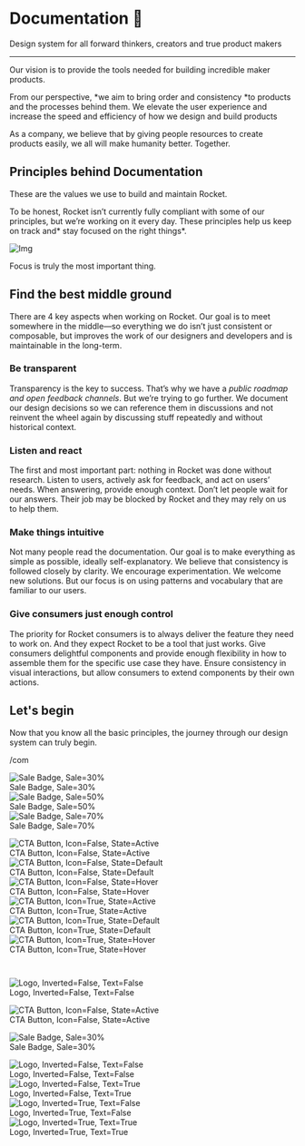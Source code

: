 
# Documentation 🚀

Design system for all forward thinkers, creators and true product makers

---

Our vision is to provide the tools needed for building incredible maker products.

From our perspective, *we aim to bring order and consistency *to products and the processes behind them. We elevate the user experience and increase the speed and efficiency of how we design and build products

As a company, we believe that by giving people resources to create products easily, we all will make humanity better. Together.

## Principles behind Documentation

These are the values we use to build and maintain Rocket.

To be honest, Rocket isn’t currently fully compliant with some of our principles, but we’re working on it every day. These principles help us keep on track and* stay focused on the right things*.

![Img](https://studio-assets.supernova.io/design-systems/14533/9289758a-6300-472a-bbc6-a57098081abf.jpeg)

Focus is truly the most important thing.

## Find the best middle ground

There are 4 key aspects when working on Rocket. Our goal is to meet somewhere in the middle—so everything we do isn’t just consistent or composable, but improves the work of our designers and developers and is maintainable in the long-term.

### Be transparent

Transparency is the key to success. That’s why we have a *public roadmap and open feedback channels*. But we’re trying to go further. We document our design decisions so we can reference them in discussions and not reinvent the wheel again by discussing stuff repeatedly and without historical context.

### Listen and react

The first and most important part: nothing in Rocket was done without research. Listen to users, actively ask for feedback, and act on users’ needs. When answering, provide enough context. Don’t let people wait for our answers. Their job may be blocked by Rocket and they may rely on us to help them.

### Make things intuitive

Not many people read the documentation. Our goal is to make everything as simple as possible, ideally self-explanatory. We believe that consistency is followed closely by clarity. We encourage experimentation. We welcome new solutions. But our focus is on using patterns and vocabulary that are familiar to our users.

### Give consumers just enough control

The priority for Rocket consumers is to always deliver the feature they need to work on. And they expect Rocket to be a tool that just works. Give consumers delightful components and provide enough flexibility in how to assemble them for the specific use case they have. Ensure consistency in visual interactions, but allow consumers to extend components by their own actions.

## Let's begin

Now that you know all the basic principles, the journey through our design system can truly begin.

/com

  
![Sale Badge, Sale=30%](https://studio-assets.supernova.io/design-systems/14533/f6b41b27-2a39-4dea-a7c6-666e8b354a85.png)  
Sale Badge, Sale=30%  
![Sale Badge, Sale=50%](https://studio-assets.supernova.io/design-systems/14533/749e7abd-3044-406f-8390-b47fca65ee38.png)  
Sale Badge, Sale=50%  
![Sale Badge, Sale=70%](https://studio-assets.supernova.io/design-systems/14533/23ea638f-920b-4bc9-aaee-48ed8fadfb6a.png)  
Sale Badge, Sale=70%  


  
![CTA Button, Icon=False, State=Active](https://studio-assets.supernova.io/design-systems/14533/b44e5dec-1a43-4595-ad79-e3bf5c931d7e.png)  
CTA Button, Icon=False, State=Active  
![CTA Button, Icon=False, State=Default](https://studio-assets.supernova.io/design-systems/14533/3818100e-6603-4d66-aa69-ca4abc231f27.png)  
CTA Button, Icon=False, State=Default  
![CTA Button, Icon=False, State=Hover](https://studio-assets.supernova.io/design-systems/14533/da6c784d-d3b5-4fd0-ba05-12973b1109e3.png)  
CTA Button, Icon=False, State=Hover  
![CTA Button, Icon=True, State=Active](https://studio-assets.supernova.io/design-systems/14533/6ac24681-7d67-458e-86a9-3a9bfd2a0777.png)  
CTA Button, Icon=True, State=Active  
![CTA Button, Icon=True, State=Default](https://studio-assets.supernova.io/design-systems/14533/98e024c8-4859-4f76-8641-4a6b6d6e328b.png)  
CTA Button, Icon=True, State=Default  
![CTA Button, Icon=True, State=Hover](https://studio-assets.supernova.io/design-systems/14533/d2c18694-f939-426c-9693-4df248af50ae.png)  
CTA Button, Icon=True, State=Hover  


```javascript  
  
```

  
![Logo, Inverted=False, Text=False](https://studio-assets.supernova.io/design-systems/14533/5a0c2c40-90ff-4836-8a59-5c5048912ae8.png)  
Logo, Inverted=False, Text=False  


  
  


  
![CTA Button, Icon=False, State=Active](https://studio-assets.supernova.io/design-systems/14533/b44e5dec-1a43-4595-ad79-e3bf5c931d7e.png)  
CTA Button, Icon=False, State=Active  


  
![Sale Badge, Sale=30%](https://studio-assets.supernova.io/design-systems/14533/f6b41b27-2a39-4dea-a7c6-666e8b354a85.png)  
Sale Badge, Sale=30%  


  
![Logo, Inverted=False, Text=False](https://studio-assets.supernova.io/design-systems/14533/5a0c2c40-90ff-4836-8a59-5c5048912ae8.png)  
Logo, Inverted=False, Text=False  
![Logo, Inverted=False, Text=True](https://studio-assets.supernova.io/design-systems/14533/2a830c73-a518-4f1e-8dbf-154600bcfc03.png)  
Logo, Inverted=False, Text=True  
![Logo, Inverted=True, Text=False](https://studio-assets.supernova.io/design-systems/14533/d39947ef-1608-4243-9dc6-21e21cbbb68a.png)  
Logo, Inverted=True, Text=False  
![Logo, Inverted=True, Text=True](https://studio-assets.supernova.io/design-systems/14533/0cf17a7d-e6b6-4fa4-8838-d72d0fb9f623.png)  
Logo, Inverted=True, Text=True  
